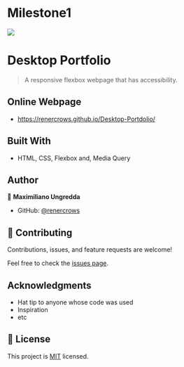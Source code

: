 # Milestone1

![](https://img.shields.io/badge/Microverse-blueviolet)

# Desktop Portfolio

> A responsive flexbox webpage that has accessibility.

## Online Webpage
- https://renercrows.github.io/Desktop-Portdolio/

## Built With

- HTML, CSS, Flexbox and, Media Query

## Author

👤 **Maximiliano Ungredda**

- GitHub: [@renercrows](https://github.com/renercrows)


## 🤝 Contributing

Contributions, issues, and feature requests are welcome!

Feel free to check the [issues page](../../issues/).

## Acknowledgments

- Hat tip to anyone whose code was used
- Inspiration
- etc

## 📝 License

This project is [MIT](./MIT.md) licensed.
